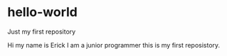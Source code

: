 # hello-world
Just my first repository

Hi my name is Erick I am a junior programmer this is my first reposistory. 

